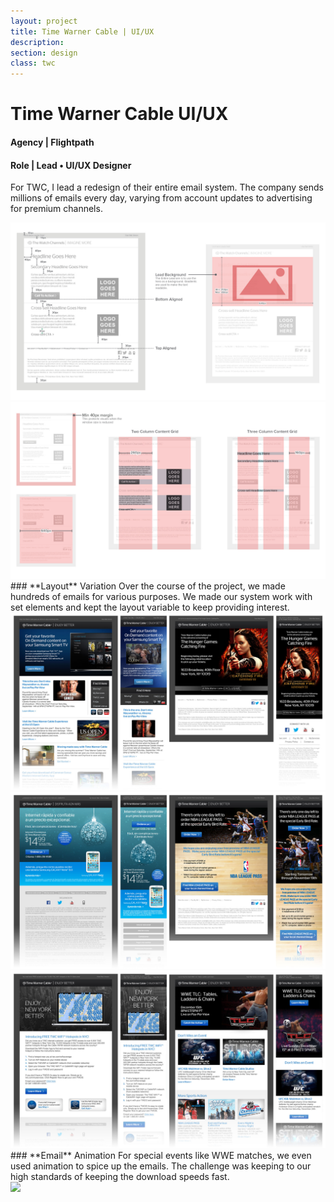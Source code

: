 ```yaml
---
layout: project
title: Time Warner Cable | UI/UX
description:
section: design
class: twc
---
```

<div class="content article">
  <h1><b>Time Warner Cable</b> UI/UX</h1>
  <h4><b>Agency</b> | Flightpath</h4>
  <h4><b>Role</b> | Lead • UI/UX Designer</h4>
  <p>For TWC, I lead a redesign of their entire email system. The company sends millions of emails every day, varying from account updates to advertising for premium channels.</p>
</div>

<div class="content half"><a class="max" rel="group" href="grid-2.jpg" ><img src="grid-2.jpg" alt=" "/></a></div>
<div class="content half"><a class="max" rel="group" href="grid-1.jpg" ><img src="grid-1.jpg" alt=" "/></a></div>

<div class="container article" markdown="1">
### **Layout** Variation
Over the course of the project, we made hundreds of emails for various purposes. We made our system work with set elements and kept the layout variable to keep providing interest.
</div>

<div class="content third"><a class="max" rel="group" href="emails-1.jpg" ><img src="emails-1.jpg" alt=" "/></a></div>
<div class="content third"><a class="max" rel="group" href="emails-2.jpg" ><img src="emails-2.jpg" alt=" "/></a></div>
<div class="content third"><a class="max" rel="group" href="emails-3.jpg" ><img src="emails-3.jpg" alt=" "/></a></div>

<div class="content article" markdown="1">
### **Email** Animation
For special events like WWE matches, we even used animation to spice up the emails. The challenge was keeping to our high standards of keeping the download speeds fast.
</div>

<div class="content article"><a class="max" rel="group" href="wwe.gif" ><img src="wwe.gif" alt=" "/></a></div>
